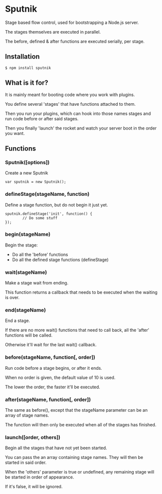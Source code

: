 # Sputnik

Stage based flow control, used for bootstrapping a Node.js server.

The stages themselves are executed in parallel.

The before, defined & after functions are executed serially, per stage.

## Installation

    $ npm install sputnik

## What is it for?

It is mainly meant for booting code where you work with plugins.

You define several 'stages' that have functions attached to them.

Then you run your plugins, which can hook into those names stages and run code
before or after said stages.

Then you finally 'launch' the rocket and watch your server boot in the order
you want.

## Functions

### Sputnik([options])

Create a new Sputnik

    var sputnik = new Sputnik();

### defineStage(stageName, function)

Define a stage function, but do not begin it just yet.

    sputnik.defineStage('init', function() {
			// Do some stuff
    });

### begin(stageName)

Begin the stage:

* Do all the 'before' functions
* Do all the defined stage functions (defineStage)

### wait(stageName)

Make a stage wait from ending.

This function returns a callback that needs to be executed when the waiting is over.

### end(stageName)

End a stage.

If there are no more wait() functions that need to call back,
all the 'after' functions will be called.

Otherwise it'll wait for the last wait() callback.

### before(stageName, function[, order])

Run code before a stage begins, or after it ends.

When no order is given, the default value of 10 is used.

The lower the order, the faster it'll be executed.

### after(stageName, function[, order])

The same as before(), except that the stageName parameter can be an array of stage names.

The function will then only be executed when all of the stages has finished.

### launch([order, others])

Begin all the stages that have not yet been started.

You can pass the an array containing stage names.
They will then be started in said order.

When the 'others' parameter is true or undefined, any remaining stage will be
started in order of appearance.

If it's false, it will be ignored.